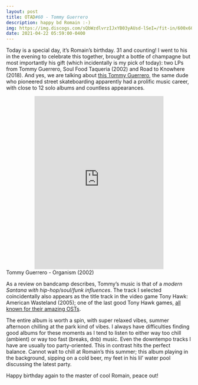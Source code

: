 ```yaml
---
layout: post
title: OTAD#60 - Tommy Guerrero
description: happy bd Romain :-)
img: https://img.discogs.com/sQbWzdlvrzIJxYB03yAUsd-lSeI=/fit-in/600x600/filters:strip_icc():format(jpeg):mode_rgb():quality(90)/discogs-images/R-131441-1179066862.jpeg.jpg
date: 2021-04-22 05:59:00-0400
---
```


Today is a special day, it’s Romain’s birthday. 31 and counting! I went to his in the evening to celebrate this together, brought a bottle of champagne but most importantly his gift (which incidentally is my pick of today): two LPs from Tommy Guerrero, Soul Food Taqueria (2002) and Road to Knowhere (2018). And yes, we are talking about [this Tommy Guerrero](https://youtu.be/S-dyZiumKkU), the same dude who pioneered street skateboarding apparently had a prolific music career, with close to 12 solo albums and countless appearances.

<div style="text-align: center;">
    <iframe style="border: 0; width: 350px; height: 470px;" src="https://bandcamp.com/EmbeddedPlayer/album=2547261957/size=large/bgcol=ffffff/linkcol=0687f5/tracklist=false/track=403246379/transparent=true/" seamless><a href="https://tommy-guerrero-too-good.bandcamp.com/album/soul-food-taqueria">Soul Food Taqueria by Tommy Guerrero</a></iframe>
</div>

<div class="caption">
    Tommy Guerrero - Organism (2002)
</div>

As a review on bandcamp describes, Tommy’s music is that of a *modern Santana with hip-hop/soul/funk influences*. The track I selected coincidentally also appears as the title track in the video game Tony Hawk: American Wasteland (2005); one of the last good Tony Hawk games, [all known for their amazing OSTs](https://naifrec.github.io/music/57_otad/).

The entire album is worth a spin, with super relaxed vibes, summer afternoon chilling at the park kind of vibes. I always have difficulties finding good albums for these moments as I tend to listen to either way too chill (ambient) or way too fast (breaks, dnb) music. Even the downtempo tracks I have are usually too party-oriented. This in contrast hits the perfect balance. Cannot wait to chill at Romain’s this summer; this album playing in the background, sipping on a cold beer, my feet in his lil’ water pool discussing the latest party.

Happy birthday again to the master of cool Romain, peace out!

